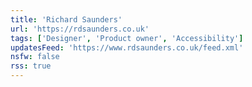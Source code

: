 ```yaml
---
title: 'Richard Saunders'
url: 'https://rdsaunders.co.uk'
tags: ['Designer', 'Product owner', 'Accessibility']
updatesFeed: 'https://www.rdsaunders.co.uk/feed.xml'
nsfw: false
rss: true
---
```

